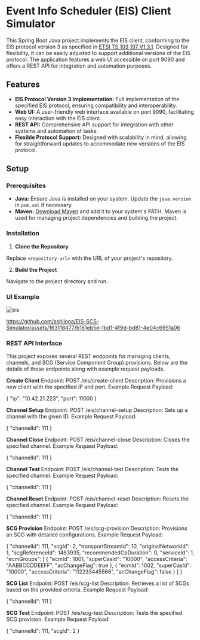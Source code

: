 # Event Info Scheduler (EIS) Client Simulator

This Spring Boot Java project implements the EIS client, conforming to the EIS protocol version 3 as specified in [ETSI TS 103 197 V1.3.1](https://www.etsi.org/deliver/etsi_ts/103100_103199/103197/01.03.01_60/ts_103197v010301p.pdf). Designed for flexibility, it can be easily adjusted to support additional versions of the EIS protocol. The application features a web UI accessible on port 9090 and offers a REST API for integration and automation purposes.

## Features

- **EIS Protocol Version 3 Implementation:** Full implementation of the specified EIS protocol, ensuring compatibility and interoperability.
- **Web UI:** A user-friendly web interface available on port 9090, facilitating easy interaction with the EIS client.
- **REST API:** Comprehensive API support for integration with other systems and automation of tasks.
- **Flexible Protocol Support:** Designed with scalability in mind, allowing for straightforward updates to accommodate new versions of the EIS protocol.

## Setup

### Prerequisites

- **Java:** Ensure Java is installed on your system. Update the `java.version` in `pom.xml` if necessary.
- **Maven:** [Download Maven](https://maven.apache.org/download.cgi) and add it to your system's PATH. Maven is used for managing project dependencies and building the project.

### Installation

1. **Clone the Repository**


Replace `<repository-url>` with the URL of your project's repository.

2. **Build the Project**

Navigate to the project directory and run.

### UI Example
![eis](https://github.com/sshilona/EIS-SCS-Simulator/assets/163118477/39f19695-8755-40cd-8b65-141685f896d1)




https://github.com/sshilona/EIS-SCS-Simulator/assets/163118477/b181eb5e-1bd1-4f9d-bd81-4e04c6951a06



### REST API Interface
This project exposes several REST endpoints for managing clients, channels, and SCG (Service Component Group) provisions. Below are the details of these endpoints along with example request payloads.

**Create Client**
Endpoint: POST /eis/create-client
Description: Provisions a new client with the specified IP and port.
Example Request Payload:

{
    "ip": "10.42.21.223",
    "port": 11000
}

**Channel Setup**
Endpoint: POST /eis/channel-setup
Description: Sets up a channel with the given ID.
Example Request Payload:

{
    "channelId": 111
}

**Channel Close**
Endpoint: POST /eis/channel-close
Description: Closes the specified channel.
Example Request Payload:

{
    "channelId": 111
}

**Channel Test**
Endpoint: POST /eis/channel-test
Description: Tests the specified channel.
Example Request Payload:

{
    "channelId": 111
}

**Channel Reset**
Endpoint: POST /eis/channel-reset
Description: Resets the specified channel.
Example Request Payload:

{
    "channelId": 111
}

**SCG Provision**
Endpoint: POST /eis/scg-provision
Description: Provisions an SCG with detailed configurations.
Example Request Payload:

{
    "channelId": 111,
    "scgId": 2,
    "transportStreamId": 10,
    "originalNetworkId": 1,
    "scgReferenceId": 1463935,
    "recommendedCpDuration": 0,
    "serviceId": 1,
    "ecmGroups": [
        {
            "ecmId": 1001,
            "superCasId": "10000",
            "accessCriteria": "AABBCCDDEEFF",
            "acChangeFlag": true
        },
        {
            "ecmId": 1002,
            "superCasId": "10000",
            "accessCriteria": "112233445566",
            "acChangeFlag": false
        }
    ]
}

**SCG List**
Endpoint: POST /eis/scg-list
Description: Retrieves a list of SCGs based on the provided criteria.
Example Request Payload:

{
    "channelId": 111
}

**SCG Test**
Endpoint: POST /eis/scg-test
Description: Tests the specified SCG provision.
Example Request Payload:

{
    "channelId": 111,
    "scgId": 2
}
